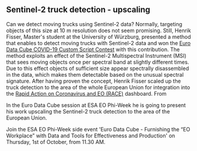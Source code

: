 ## Sentinel-2 truck detection - upscaling

Can we detect moving trucks using Sentinel-2 data? Normally, targeting objects of this size at 10 m resolution does not seem promising. Still, Henrik Fisser, Master's student at the University of Würzburg, presented a method that enables to detect moving trucks with Sentinel-2 data and won the [Euro Data Cube COVID-19 Custom Script Contest](https://www.sentinel-hub.com/contest-covid/) with this contribution. The method exploits an effect of the Sentinel-2 Multispectral Instrument (MSI) that sees moving objects once per spectral band at slightly different times. Due to this effect objects of sufficient size appear spectrally disassembled in the data, which makes them detectable based on the unusual spectral signature. 
After having proven the concept, Henrik Fisser scaled up the truck detection to the area of the whole European Union for integration into the [Rapid Action on Coronavirus and EO (RACE)](https://race.esa.int/) dashboard. From 


In the Euro Data Cube session at ESA EO Phi-Week he is going to present his work upscaling the Sentinel-2 truck detection to the area of the European Union. 

Join the ESA EO Phi-Week side event 'Euro Data Cube - Furnishing the “EO Workplace” with Data and Tools for Effectiveness and Production' on Thursday, 1st of October, from 11.30 AM. 

